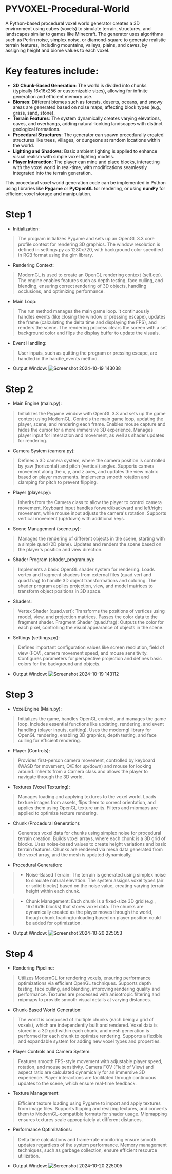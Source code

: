 # PYVOXEL-Procedural-World
A Python-based procedural voxel world generator creates a 3D environment using cubes (voxels) to simulate terrain, structures, and landscapes similar to games like Minecraft. The generator uses algorithms such as Perlin noise, simplex noise, or diamond-square to generate realistic terrain features, including mountains, valleys, plains, and caves, by assigning height and biome values to each voxel. 

# Key features include:
- **3D Chunk-Based Generation**: The world is divided into chunks (typically 16x16x256 or customizable sizes), allowing for infinite generation and efficient memory use.
- **Biomes**: Different biomes such as forests, deserts, oceans, and snowy areas are generated based on noise maps, affecting block types (e.g., grass, sand, stone).
- **Terrain Features**: The system dynamically creates varying elevations, caves, and overhangs, adding natural-looking landscapes with distinct geological formations.
- **Procedural Structures**: The generator can spawn procedurally created structures like trees, villages, or dungeons at random locations within the world.
- **Lighting and Shadows**: Basic ambient lighting is applied to enhance visual realism with simple voxel lighting models.
- **Player Interaction**: The player can mine and place blocks, interacting with the voxel world in real-time, with modifications seamlessly integrated into the terrain generation.

This procedural voxel world generation code can be implemented in Python using libraries like **Pygame** or **PyOpenGL** for rendering, or using **numPy** for efficient voxel storage and manipulation.

# Step 1
- Initialization:

> The program initializes Pygame and sets up an OpenGL 3.3 core profile context for rendering 3D graphics.
> The window resolution is defined in settings.py as 1280x720, with background color specified in RGB format using the glm library.
- Rendering Context:

> ModernGL is used to create an OpenGL rendering context (self.ctx).
> The engine enables features such as depth testing, face culling, and blending, ensuring correct rendering of 3D objects, handling occlusions, and optimizing performance.
- Main Loop:

> The run method manages the main game loop. It continuously handles events (like closing the window or pressing escape), updates the frame (calculating the delta time and displaying the FPS), and renders the scene.
> The rendering process clears the screen with a set background color and flips the display buffer to update the visuals.
- Event Handling:

> User inputs, such as quitting the program or pressing escape, are handled in the handle_events method.
- Output Window:
![Screenshot 2024-10-19 143038](https://github.com/user-attachments/assets/706d52b8-8834-4715-ad58-a70b2886630b)

# Step 2
- Main Engine (main.py):

> Initializes the Pygame window with OpenGL 3.3 and sets up the game context using ModernGL.
> Controls the main game loop, updating the player, scene, and rendering each frame.
> Enables mouse capture and hides the cursor for a more immersive 3D experience.
> Manages player input for interaction and movement, as well as shader updates for rendering.
- Camera System (camera.py):

> Defines a 3D camera system, where the camera position is controlled by yaw (horizontal) and pitch (vertical) angles.
> Supports camera movement along the x, y, and z axes, and updates the view matrix based on player movements.
> Implements smooth rotation and clamping for pitch to prevent flipping.
- Player (player.py):

> Inherits from the Camera class to allow the player to control camera movement.
> Keyboard input handles forward/backward and left/right movement, while mouse input adjusts the camera's rotation.
> Supports vertical movement (up/down) with additional keys.
- Scene Management (scene.py):

> Manages the rendering of different objects in the scene, starting with a simple quad (2D plane).
> Updates and renders the scene based on the player's position and view direction.
- Shader Program (shader_program.py):

> Implements a basic OpenGL shader system for rendering.
> Loads vertex and fragment shaders from external files (quad.vert and quad.frag) to handle 3D object transformations and coloring.
> The shader program applies projection, view, and model matrices to transform object positions in 3D space.
- Shaders:

> Vertex Shader (quad.vert): Transforms the positions of vertices using model, view, and projection matrices. Passes the color data to the fragment shader.
> Fragment Shader (quad.frag): Outputs the color for each pixel, controlling the visual appearance of objects in the scene.
- Settings (settings.py):

> Defines important configuration values like screen resolution, field of view (FOV), camera movement speed, and mouse sensitivity.
> Configures parameters for perspective projection and defines basic colors for the background and objects.
- Output Window:
![Screenshot 2024-10-19 143112](https://github.com/user-attachments/assets/7f8ec940-b7b9-4293-86ae-445eb6240bdb)

# Step 3
- VoxelEngine (Main.py):

> Initializes the game, handles OpenGL context, and manages the game loop.
> Includes essential functions like updating, rendering, and event handling (player inputs, quitting).
> Uses the moderngl library for OpenGL rendering, enabling 3D graphics, depth testing, and face culling for efficient rendering.
- Player (Controls):

> Provides first-person camera movement, controlled by keyboard (WASD for movement, Q/E for up/down) and mouse for looking around.
> Inherits from a Camera class and allows the player to navigate through the 3D world.
- Textures (Voxel Texturing):

> Manages loading and applying textures to the voxel world.
> Loads texture images from assets, flips them to correct orientation, and applies them using OpenGL texture units. Filters and mipmaps are applied to optimize texture rendering.
- Chunk (Procedural Generation):

> Generates voxel data for chunks using simplex noise for procedural terrain creation.
> Builds voxel arrays, where each chunk is a 3D grid of blocks. Uses noise-based values to create height variations and basic terrain features.
> Chunks are rendered via mesh data generated from the voxel array, and the mesh is updated dynamically.
- Procedural Generation:
> - Noise-Based Terrain: The terrain is generated using simplex noise to simulate natural elevation. The system assigns voxel types (air or solid blocks) based on the noise value, creating varying terrain height within each chunk.

> - Chunk Management: Each chunk is a fixed-size 3D grid (e.g., 16x16x16 blocks) that stores voxel data. The chunks are dynamically created as the player moves through the world, though chunk loading/unloading based on player position could be added for optimization.
- Output Window:
![Screenshot 2024-10-20 225053](https://github.com/user-attachments/assets/689df152-7370-4a38-b119-c16bf3325f12)

# Step 4
- Rendering Pipeline:

> Utilizes ModernGL for rendering voxels, ensuring performance optimizations via efficient OpenGL techniques.
> Supports depth testing, face culling, and blending, improving rendering quality and performance.
> Textures are processed with anisotropic filtering and mipmaps to provide smooth visual details at varying distances.
- Chunk-Based World Generation:

> The world is composed of multiple chunks (each being a grid of voxels), which are independently built and rendered.
> Voxel data is stored in a 3D grid within each chunk, and mesh generation is performed for each chunk to optimize rendering.
> Supports a flexible and expandable system for adding new voxel types and properties.
- Player Controls and Camera System:

> Features smooth FPS-style movement with adjustable player speed, rotation, and mouse sensitivity.
> Camera FOV (Field of View) and aspect ratio are calculated dynamically for an immersive 3D experience.
> Player interactions are facilitated through continuous updates to the scene, which ensure real-time feedback.
- Texture Management:

> Efficient texture loading using Pygame to import and apply textures from image files.
> Supports flipping and resizing textures, and converts them to ModernGL-compatible formats for shader usage.
> Mipmapping ensures textures scale appropriately at different distances.
- Performance Optimizations:

> Delta time calculations and frame-rate monitoring ensure smooth updates regardless of the system performance.
> Memory management techniques, such as garbage collection, ensure efficient resource utilization.
- Output Window:
![Screenshot 2024-10-20 225005](https://github.com/user-attachments/assets/9fbed401-f06e-4ebf-9524-e377d9c2cdaf)
